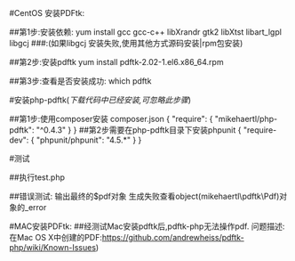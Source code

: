 
#CentOS 安装PDFtk:

##第1步:安装依赖:
    yum install gcc gcc-c++ libXrandr gtk2 libXtst libart_lgpl libgcj
    ###:(如果libgcj 安装失败,使用其他方式源码安装|rpm包安装)

##第2步:安装pdftk
    yum install pdftk-2.02-1.el6.x86_64.rpm
    
##第3步:查看是否安装成功:
    which pdftk


#安装php-pdftk(*下载代码中已经安装,可忽略此步骤*)

##第1步:使用composer安装
    composer.json
    {
        "require": {
            "mikehaertl/php-pdftk": "^0.4.3"
        }
    }
##第2步需要在php-pdftk目录下安装phpunit
    {
        "require-dev": {
            "phpunit/phpunit": "4.5.*"
        }
    }

#测试

##执行test.php    
    
##错误测试:
    输出最终的$pdf对象
    生成失败查看object(mikehaertl\pdftk\Pdf)对象的_error

#MAC安装PDFtk:
##经测试Mac安装pdftk后,pdftk-php无法操作pdf.
    问题描述: 在Mac OS X中创建的PDF:https://github.com/andrewheiss/pdftk-php/wiki/Known-Issues)